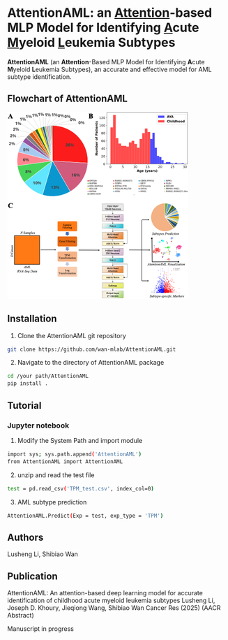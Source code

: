 # AttentionAML: an <ins>Attention</ins>-based MLP Model for Identifying <ins>A</ins>cute <ins>M</ins>yeloid <ins>L</ins>eukemia Subtypes
**AttentionAML** (an **Attention**-Based MLP Model for Identifying **A**cute **M**yeloid **L**eukemia Subtypes), an accurate and effective model for AML subtype identification.

## Flowchart of AttentionAML
![Flowchart of AttentionAML](Flowchart.png)

## Installation
1. Clone the AttentionAML git repository
```bash
git clone https://github.com/wan-mlab/AttentionAML.git
```
2. Navigate to the directory of AttentionAML package
```bash
cd /your path/AttentionAML
pip install .
```
## Tutorial
### Jupyter notebook
1. Modify the System Path and import module
```bash
import sys; sys.path.append('AttentionAML')
from AttentionAML import AttentionAML
```
2. unzip and read the test file
```bash
test = pd.read_csv('TPM_test.csv', index_col=0)
```
3. AML subtype prediction
```bash
AttentionAML.Predict(Exp = test, exp_type = 'TPM')
```
## Authors
Lusheng Li, Shibiao Wan

## Publication
AttentionAML: An attention-based deep learning model for accurate identification of childhood acute myeloid leukemia subtypes
Lusheng Li, Joseph D. Khoury, Jieqiong Wang, Shibiao Wan
Cancer Res (2025) (AACR Abstract)

Manuscript in progress

